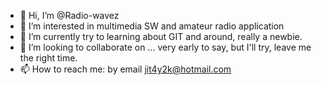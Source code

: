 - 👋 Hi, I’m @Radio-wavez
- 👀 I’m interested in multimedia SW and amateur radio application  
- 🌱 I’m currently try to learning about GIT and around, really a newbie.
- 💞️ I’m looking to collaborate on ... very early to say, but I'll try, leave me the right time.
- 📫 How to reach me: by email jit4y2k@hotmail.com

<!---
Radio-wavez/Radio-wavez is a ✨ special ✨ repository because its `README.md` (this file) appears on your GitHub profile.
You can click the Preview link to take a look at your changes.
--->
